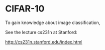 # CIFAR-10

To gain knowledge about image classification,

See the lecture cs231n at Stanford:

http://cs231n.stanford.edu/index.html
